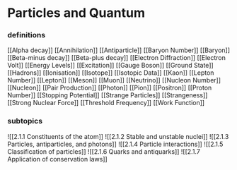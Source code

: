 # Particles and Quantum

### definitions
[[Alpha decay]]
[[Annihilation]]
[[Antiparticle]]
[[Baryon Number]]
[[Baryon]]
[[Beta-minus decay]]
[[Beta-plus decay]]
[[Electron Diffraction]]
[[Electron Volt]]
[[Energy Levels]]
[[Excitation]]
[[Gauge Boson]]
[[Ground State]]
[[Hadrons]]
[[Ionisation]]
[[Isotope]]
[[Isotopic Data]]
[[Kaon]]
[[Lepton Number]]
[[Lepton]]
[[Meson]]
[[Muon]]
[[Neutrino]]
[[Nucleon Number]]
[[Nucleon]]
[[Pair Production]]
[[Photon]]
[[Pion]]
[[Positron]]
[[Proton Number]]
[[Stopping Potential]]
[[Strange Particles]]
[[Strangeness]]
[[Strong Nuclear Force]]
[[Threshold Frequency]]
[[Work Function]]

### subtopics
![[2.1.1 Constituents of the atom]]
![[2.1.2 Stable and unstable nuclei]]
![[2.1.3 Particles, antiparticles, and photons]]
![[2.1.4 Particle interactions]]
![[2.1.5 Classification of particles]]
![[2.1.6 Quarks and antiquarks]]
![[2.1.7 Application of conservation laws]]